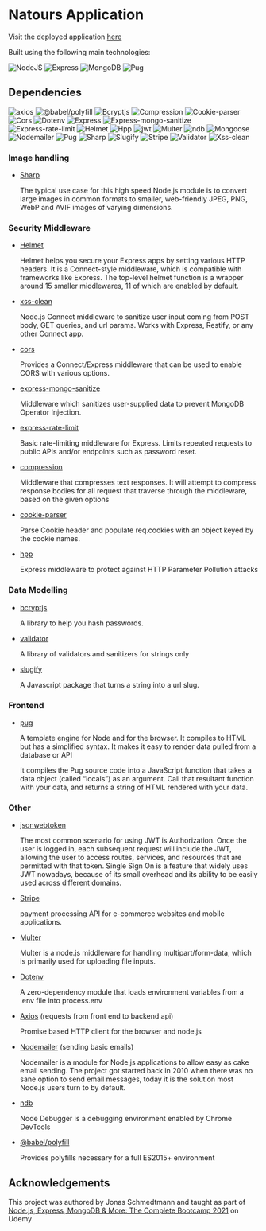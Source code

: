 # Natours Application

Visit the deployed application [here][natours-deployed]

Built using the following main technologies:

![NodeJS](https://img.shields.io/badge/nodejs-339933?style=for-the-badge&logo=Node.js&logoColor=white)
![Express](https://img.shields.io/badge/express-000000?style=for-the-badge&logo=Express&logoColor=white)
![MongoDB](https://img.shields.io/badge/mongoDB-47A248?style=for-the-badge&logo=MongoDB&logoColor=white)
![Pug](https://img.shields.io/badge/Pug-A86454?style=for-the-badge&logo=Pug&logoColor=white)

## Dependencies

![axios](https://img.shields.io/github/package-json/dependency-version/fdeboo/Natours/axios?style=for-the-badge)
![@babel/polyfill](https://img.shields.io/github/package-json/dependency-version/fdeboo/Natours/@babel/polyfill?style=for-the-badge)
![Bcryptjs](https://img.shields.io/github/package-json/dependency-version/fdeboo/Natours/bcryptjs?style=for-the-badge)
![Compression](https://img.shields.io/github/package-json/dependency-version/fdeboo/Natours/compression?style=for-the-badge)
![Cookie-parser](https://img.shields.io/github/package-json/dependency-version/fdeboo/Natours/cookie-parser?style=for-the-badge)
![Cors](https://img.shields.io/github/package-json/dependency-version/fdeboo/Natours/cors?logo=cors&style=for-the-badge)
![Dotenv](https://img.shields.io/github/package-json/dependency-version/fdeboo/Natours/dotenv?style=for-the-badge)
![Express](https://img.shields.io/github/package-json/dependency-version/fdeboo/Natours/express?logo=express&style=for-the-badge)
![Express-mongo-sanitize](https://img.shields.io/github/package-json/dependency-version/fdeboo/Natours/express-mongo-sanitize?style=for-the-badge)
![Express-rate-limit](https://img.shields.io/github/package-json/dependency-version/fdeboo/Natours/express-rate-limit?style=for-the-badge)
![Helmet](https://img.shields.io/github/package-json/dependency-version/fdeboo/Natours/helmet?logo=helmet&style=for-the-badge)
![Hpp](https://img.shields.io/github/package-json/dependency-version/fdeboo/Natours/hpp?style=for-the-badge)
![jwt](https://img.shields.io/github/package-json/dependency-version/fdeboo/Natours/jsonwebtoken?logo=jsonwebtokens&style=for-the-badge)
![Multer](https://img.shields.io/github/package-json/dependency-version/fdeboo/Natours/multer?style=for-the-badge)
![ndb](https://img.shields.io/github/package-json/dependency-version/fdeboo/Natours/ndb?style=for-the-badge)
![Mongoose](https://img.shields.io/github/package-json/dependency-version/fdeboo/Natours/mongoose?logo=mongoose&style=for-the-badge)
![Nodemailer](https://img.shields.io/github/package-json/dependency-version/fdeboo/Natours/nodemailer?style=for-the-badge)
![Pug](https://img.shields.io/github/package-json/dependency-version/fdeboo/Natours/pug?logo=pug&logoColor=white&style=for-the-badge)
![Sharp](https://img.shields.io/github/package-json/dependency-version/fdeboo/Natours/sharp?logo=sharp&style=for-the-badge)
![Slugify](https://img.shields.io/github/package-json/dependency-version/fdeboo/Natours/slugify?style=for-the-badge)
![Stripe](https://img.shields.io/github/package-json/dependency-version/fdeboo/Natours/stripe?logo=stripe&style=for-the-badge)
![Validator](https://img.shields.io/github/package-json/dependency-version/fdeboo/Natours/validator?style=for-the-badge)
![Xss-clean](https://img.shields.io/github/package-json/dependency-version/fdeboo/Natours/xss-clean?style=for-the-badge)

### Image handling

- [Sharp][sharp]

  The typical use case for this high speed Node.js module is to convert large images in common formats to smaller, web-friendly JPEG, PNG, WebP and AVIF images of varying dimensions.

### Security Middleware

- [Helmet][helmet]

  Helmet helps you secure your Express apps by setting various HTTP headers. It is a Connect-style middleware, which is compatible with frameworks like Express. The top-level helmet function is a wrapper around 15 smaller middlewares, 11 of which are enabled by default.

- [xss-clean][xss-clean]

  Node.js Connect middleware to sanitize user input coming from POST body, GET queries, and url params. Works with Express, Restify, or any other Connect app.

- [cors][cors]

  Provides a Connect/Express middleware that can be used to enable CORS with various options.

- [express-mongo-sanitize][express-mongo-sanitize]

  Middleware which sanitizes user-supplied data to prevent MongoDB Operator Injection.

- [express-rate-limit][express-rate-limit]

  Basic rate-limiting middleware for Express. Limits repeated requests to public APIs and/or endpoints such as password reset.

- [compression][compression]

  Middleware that compresses text responses. It will attempt to compress response bodies for all request that traverse through the middleware, based on the given options

- [cookie-parser][cookie-parser]

  Parse Cookie header and populate req.cookies with an object keyed by the cookie names.

- [hpp][hpp]

  Express middleware to protect against HTTP Parameter Pollution attacks

### Data Modelling

- [bcryptjs][bcrypt]

  A library to help you hash passwords.

- [validator][validator]

  A library of validators and sanitizers for strings only

- [slugify][slugify]

  A Javascript package that turns a string into a url slug.

### Frontend

- [pug][pug]

  A template engine for Node and for the browser. It compiles to HTML but has a simplified syntax. It makes it easy to render data pulled from a database or API

  It compiles the Pug source code into a JavaScript function that takes a data object (called “locals”) as an argument. Call that resultant function with your data, and returns a string of HTML rendered with your data.

### Other

- [jsonwebtoken][jwt]

  The most common scenario for using JWT is Authorization. Once the user is logged in, each subsequent request will include the JWT, allowing the user to access routes, services, and resources that are permitted with that token. Single Sign On is a feature that widely uses JWT nowadays, because of its small overhead and its ability to be easily used across different domains.

- [Stripe][stripe]

  payment processing API for e-commerce websites and mobile applications.

- [Multer][multer]

  Multer is a node.js middleware for handling multipart/form-data, which is primarily used for uploading file inputs.

- [Dotenv][dotenv]

  A zero-dependency module that loads environment variables from a .env file into process.env

- [Axios][axios] (requests from front end to backend api)

  Promise based HTTP client for the browser and node.js

- [Nodemailer][nodemailer] (sending basic emails)

  Nodemailer is a module for Node.js applications to allow easy as cake email sending. The project got started back in 2010 when there was no sane option to send email messages, today it is the solution most Node.js users turn to by default.

- [ndb][ndb]

  Node Debugger is a debugging environment enabled by Chrome DevTools

- [@babel/polyfill][babel]

  Provides polyfills necessary for a full ES2015+ environment
  
 ## Acknowledgements
 
 This project was authored by Jonas Schmedtmann and taught as part of [Node.js, Express, MongoDB & More: The Complete Bootcamp 2021][udemy-course] on Udemy

[axios]: https://www.npmjs.com/package/axios
[babel]: https://www.npmjs.com/package/
[bcrypt]: https://www.npmjs.com/package/bcrypt
[compression]: https://www.npmjs.com/package/compression
[cookie-parser]: https://www.npmjs.com/package/cookie-parser
[cors]: https://www.npmjs.com/package/cors
[dotenv]: https://www.npmjs.com/package/dotenv
[express-mongo-sanitize]: https://www.npmjs.com/package/express-mongo-sanitize
[express-rate-limit]: https://www.npmjs.com/package/express-rate-limit
[helmet]: https://www.npmjs.com/package/helmet
[hpp]: https://www.npmjs.com/package/hpp
[jwt]: https://www.npmjs.com/package/jsonwebtoken
[multer]: https://www.npmjs.com/package/multer
[natours-deployed]: https://natours-fdeboo.herokuapp.com/
[ndb]: https://www.npmjs.com/package/ndb
[nodemailer]: https://www.npmjs.com/package/nodemailer
[pug]: https://www.npmjs.com/package/pug
[sharp]: https://www.npmjs.com/package/sharp
[slugify]: https://www.npmjs.com/package/slugify
[stripe]: https://www.npmjs.com/package/stripe
[udemy-course]: https://www.udemy.com/course/nodejs-express-mongodb-bootcamp/
[validator]: https://www.npmjs.com/package/validator
[xss-clean]: https://www.npmjs.com/package/xss-clean
